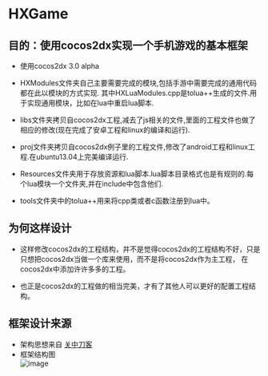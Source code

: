 HXGame
======

## 目的：使用cocos2dx实现一个手机游戏的基本框架

* 使用cocos2dx 3.0 alpha

* HXModules文件夹自己主要需要完成的模块,包括手游中需要完成的通用代码都在此以模块的方式实现.
其中HXLuaModules.cpp是tolua++生成的文件.用于实现通用模块，比如在lua中重启lua脚本.

* libs文件夹拷贝自cocos2dx工程,减去了js相关的文件,里面的工程文件也做了相应的修改(现在完成了安卓工程和linux的编译和运行).


* proj文件夹拷贝自cocos2dx例子里的工程文件,修改了android工程和linux工程.在ubuntu13.04上完美编译运行.


* Resources文件夹用于存放资源和lua脚本.lua脚本目录格式也是有规则的.每个lua模块一个文件夹,并在include中包含他们.

* tools文件夹中的tolua++用来将cpp类或者c函数注册到lua中。
 

## 为何这样设计

* 这样修改cocos2dx的工程结构，并不是觉得cocos2dx的工程结构不好，只是只想把cocos2dx当做一个库来使用，而不是将cocos2dx作为主工程，
在cocos2dx中添加许许多多的工程。

* 也正是cocos2dx的工程做的相当完美，才有了其他人可以更好的配置工程结构。


## 框架设计来源
* 架构思想来自 <a target="_blank" href="http://guan-zhong-dao-ke.blog.163.com/blog/static/465446372012031114657379/">关中刀客</a>
* 框架结构图<br>
  ![image](https://github.com/hanxi/hanxi.github.com/raw/master/assets/media/2013-09-30-original-cocos2dx-game-frame.1.jpg)
